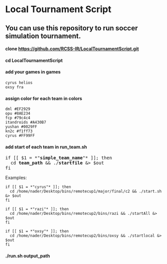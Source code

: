 # Local Tournament Script
## You can use this repository to run soccer simulation tournament.

#### clone https://github.com/RCSS-IR/LocalTournamentScript.git

#### cd LocalTournamentScript

#### add your games in games
```
cyrus helios
oxsy fra
```
#### assign color for each team in colors
```
dml #EF2929
opu #8AE234
fcp #79c4c4
itandroids #A430B7
yushan #0029FF
kn2c #f1ff73
cyrus #FF99FF
```
#### add start of each team in run_team.sh

<pre>
if [[ $1 = *"<b>simple_team_name</b>"* ]]; then
  cd <b>team_path</b> && ./<b>startfile</b> &> $out
fi
</pre>

Examples:
```
if [[ $1 = *"cyrus"* ]]; then
  cd /home/nader/Desktop/bins/remotecup1/major/final/c2 && ./start.sh &> $out
fi

if [[ $1 = *"razi"* ]]; then
  cd /home/nader/Desktop/bins/remotecup2/bins/razi && ./startAll &> $out
fi

if [[ $1 = *"oxsy"* ]]; then
  cd /home/nader/Desktop/bins/remotecup2/bins/oxsy && ./startlocal &> $out
fi

```
#### ./run.sh output_path
